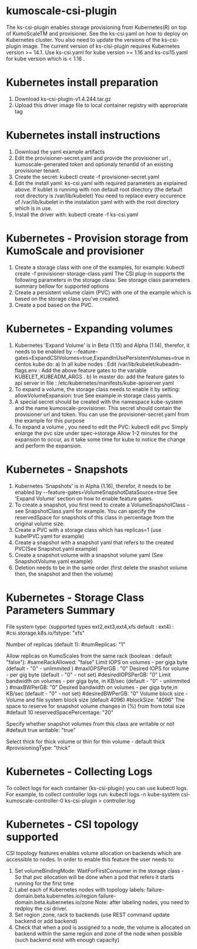 # kumoscale-csi-plugin

The ks-csi-plugin enables storage provisioning from Kubernetes(R) on top of KumoScaleTM and provisioner.
See the ks-csi.yaml on how to deploy on Kubernetes cluster.
You also need to update the versions of the ks-csi-plugin image.
The current version of ks-clsi-plugin requires Kubernetes version >= 14.1.
Use ks-csi.yaml for kube version >= 1.16 and ks-csi15.yaml for kube version which is < 1.16 .

# Kubernetes install preparation

1) Download ks-csi-plugin-v1.4.244.tar.gz
2) Upload this driver image file to local container registry with appropriate tag

# Kubernetes install instructions

1) Download the yaml example artifacts
2) Edit the provisioner-secret.yaml and provide the provisioner url , kumoscale-generated token and optionaly tenantId of an existing provisioner tenant.
3) Create the secret:
    kubectl create -f provisioner-secret.yaml
4) Edit the install yaml: ks-csi.yaml with required parameters as explained above.
  If kublet is running with non default root directory (the default root directory is /var/lib/kubelet)
  You need to replace every occurence of /var/lib/kubelet in the instalation yaml with with the root directory which is in use.
5) Install the driver with:
    kubectl create -f ks-csi.yaml

# Kubernetes - Provision storage from KumoScale and provisioner

1) Create a storage class with one of the examples, for example:
    kubectl create -f provisioner-storage-class.yaml
    The CSI plug-in supports the following parameters in the storage class:
    See storage class parameters summary bellow for supported options
2) Create a  persistent volume claim (PVC) with one of the example which is based on the storage class you've created.
3) Create a pod based on the PVC.

# Kubernetes - Expanding volumes

1) Kubernetes 'Expand Volume' is in Beta (1.15) and Alpha (1.14), therefor, it needs to be enabled by
  --feature-gates=ExpandCSIVolumes=true,ExpandInUsePersistentVolumes=true 
  in centos kube  do:
    a) In all kube nodes : Edit /var/lib/kubelet/kubeadm-flags.env :
    Add the above feature gates to the variable KUBELET_KUBEADM_ARGS .
    b) In master do:
    add the feature gates to api server in file : /etc/kubernetes/manifests/kube-apiserver.yaml
2) To expand a volume, the storage class needs to enable it by setting:
  allowVolumeExpansion: true 
  See example in storage class yamls.
3) A special secret should be created with the namespace kube-system and the name kumoscale-provisioner.
  This secret should contain the provisioner url and token.
  You can use the provisioner-secret.yaml from the example for this purpose
4) To expand a volume , you need to edit the PVC:
  kubectl edit pvc <pvc name>
  Simply enlarge the pvc size under spec->storage
  Allow 1-2 minutes for the expansion to occur, as it take some time for kube to notice the change and
  perform the expansion.

# Kubernetes - Snapshots

1) Kubernetes 'Snapshots' is in Alpha (1.16), therefor, it needs to be enabled by
  --feature-gates=VolumeSnapshotDataSource=true
  See 'Expand Volume' section on how to enable feature gates.
2) To create a snapshot, you first need to create a VolumeSnapshotClass - see SnapshotClass.yaml for example.
  You can specify the reservedSpace for snapshots of this class in percentage from the original volume size.
3) Create a PVC with a storage class which has replicas=1 (use kube1PVC.yaml for example)
4) Create a snapshot with a snapshot yaml that refers to the created PVC(See Snapshot.yaml example)
5) Create a snapshot volume with a snapshot volume yaml (See SnapshotVolume.yaml example)
6) Deletion needs to be in the same order (first delete the snashot volume then, the snapshot and then the volume)

# Kubernetes - Storage Class Parameters Summary

  File system type: (supported types ext2,ext3,ext4,xfs default : ext4) :
  #csi.storage.k8s.io/fstype: "xfs"
  
  Number of replicas (default 1):
  #numReplicas: "1"
  
  Allow replicas on KumoScales from the same rack (boolean : default "false"):
  #sameRackAllowed: "false"
  Limit IOPS on volumes - per giga byte (default - "0" - unlimmited )
  #maxIOPSPerGB : "0"
  Desired IOPS for volume - per gig byte (default - "0" - not set)
  #desiredIOPSPerGB: "0"
  Limit bandwidth on volumes - per giga byte, in KB/sec (default - "0" - unlimmited )
  #maxBWPerGB: "0"
  Desired bandwidth on volumes - per giga byte,in KB/sec (default - "0" - not set)
  #desiredBWPerGB: "0"
  Volume block size - Volume and file system block size (default 4096)
  #blockSize: "4096"
  The space to reserve for snapshot volume changes in (%) from from total size
  #default 10
  reservedSpacePercentage: "20"   
  
  Specify whether snapshot volumes from this class are writable or not
  #default true
  writable: "true"
  
  Select thick for thick volume or thin for thin volume - default thick
  #provisioningType: "thick"

# Kubernetes - Collecting Logs

  To collect logs for each container (ks-csi-plugin) you can use kubectl logs.
  For example, to collect controller logs run:
        kubectl logs -n kube-system csi-kumoscale-controller-0 ks-csi-plugin > controller.log

# Kubernetes - CSI topology supported

CSI topology features enables volume allocation on backends which are accessible to nodes.
In order to enable this feature the user needs to:
1) Set volumeBindingMode: WaitForFirstConsumer in the storage class -
So that pvc allocation will be done when a pod that refers it starts running for the first time
2) Label each of Kubernetes nodes with topology labels:
    failure-domain.beta.kubernetes.io/region
    failure-domain.beta.kubernetes.io/zone
  Note: after labeling nodes, you need to redploy the csi driver.
3) Set  region ,zone, rack to backends (use REST command update backend or add backend)
4) Check that when a pod is assigned to a node, the volume is allocated on backend within the same region and zone of the
node when possible (such backend exist with enough capacity)
